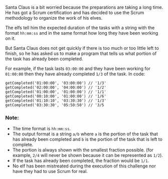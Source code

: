 Santa Claus is a bit worried because the preparations are taking a long time. He has got a Scrum certification and has decided to use the Scrum methodology to organize the work of his elves.

The elfs tell him the expected duration of the tasks with a string with the format `hh:mm:ss` and in the same format how long they have been working on it.

But Santa Claus does not get quickly if there is too much or too little left to finish, so he has asked us to make a program that tells us what portion of the task has already been completed.

For example, if the task lasts `03:00:00` and they have been working for `01:00:00` then they have already completed `1/3` of the task. In code:

```
getCompleted('01:00:00', '03:00:00') // '1/3'
getCompleted('02:00:00', '04:00:00') // '1/2'
getCompleted('01:00:00', '01:00:00') // '1/1'
getCompleted('00:10:00', '01:00:00') // '1/6'
getCompleted('01:10:10', '03:30:30') // '1/3'
getCompleted('03:30:30', '05:50:50') // '3/5
```

### Note:

- The time format is `hh:mm:ss`.
- The output format is a string `a/b` where `a` is the portion of the task that has already been completed and `b` is the portion of the task that is left to complete.
- The portion is always shown with the smallest fraction possible. (for example, `2/4` will never be shown because it can be represented as `1/2`).
- If the task has already been completed, the fraction would be `1/1`.
- No elf has been mistreated during the execution of this challenge nor have they had to use Scrum for real.